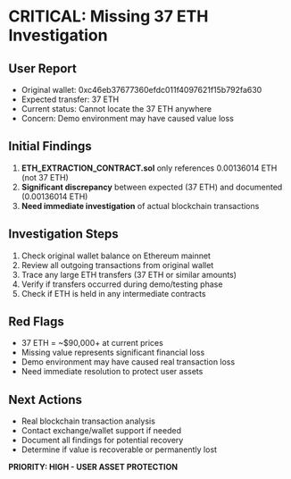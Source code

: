 # CRITICAL: Missing 37 ETH Investigation

## User Report
- Original wallet: 0xc46eb37677360efdc011f4097621f15b792fa630
- Expected transfer: 37 ETH 
- Current status: Cannot locate the 37 ETH anywhere
- Concern: Demo environment may have caused value loss

## Initial Findings
1. **ETH_EXTRACTION_CONTRACT.sol** only references 0.00136014 ETH (not 37 ETH)
2. **Significant discrepancy** between expected (37 ETH) and documented (0.00136014 ETH)
3. **Need immediate investigation** of actual blockchain transactions

## Investigation Steps
1. Check original wallet balance on Ethereum mainnet
2. Review all outgoing transactions from original wallet
3. Trace any large ETH transfers (37 ETH or similar amounts)
4. Verify if transfers occurred during demo/testing phase
5. Check if ETH is held in any intermediate contracts

## Red Flags
- 37 ETH = ~$90,000+ at current prices
- Missing value represents significant financial loss
- Demo environment may have caused real transaction loss
- Need immediate resolution to protect user assets

## Next Actions
- Real blockchain transaction analysis
- Contact exchange/wallet support if needed
- Document all findings for potential recovery
- Determine if value is recoverable or permanently lost

**PRIORITY: HIGH - USER ASSET PROTECTION**